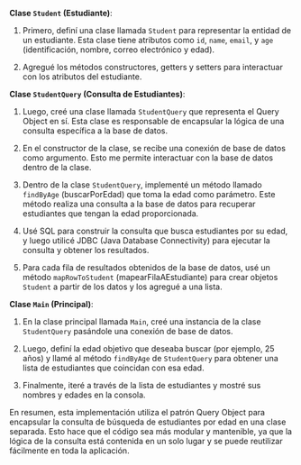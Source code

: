 
**Clase `Student` (Estudiante)**:
1. Primero, definí una clase llamada `Student` para representar la entidad de un estudiante. Esta clase tiene atributos como `id`, `name`, `email`, y `age` (identificación, nombre, correo electrónico y edad).

2. Agregué los métodos constructores, getters y setters para interactuar con los atributos del estudiante.

**Clase `StudentQuery` (Consulta de Estudiantes)**:
1. Luego, creé una clase llamada `StudentQuery` que representa el Query Object en sí. Esta clase es responsable de encapsular la lógica de una consulta específica a la base de datos.

2. En el constructor de la clase, se recibe una conexión de base de datos como argumento. Esto me permite interactuar con la base de datos dentro de la clase.

3. Dentro de la clase `StudentQuery`, implementé un método llamado `findByAge` (buscarPorEdad) que toma la edad como parámetro. Este método realiza una consulta a la base de datos para recuperar estudiantes que tengan la edad proporcionada.

4. Usé SQL para construir la consulta que busca estudiantes por su edad, y luego utilicé JDBC (Java Database Connectivity) para ejecutar la consulta y obtener los resultados.

5. Para cada fila de resultados obtenidos de la base de datos, usé un método `mapRowToStudent` (mapearFilaAEstudiante) para crear objetos `Student` a partir de los datos y los agregué a una lista.

**Clase `Main` (Principal)**:
1. En la clase principal llamada `Main`, creé una instancia de la clase `StudentQuery` pasándole una conexión de base de datos.

2. Luego, definí la edad objetivo que deseaba buscar (por ejemplo, 25 años) y llamé al método `findByAge` de `StudentQuery` para obtener una lista de estudiantes que coincidan con esa edad.

3. Finalmente, iteré a través de la lista de estudiantes y mostré sus nombres y edades en la consola.

En resumen, esta implementación utiliza el patrón Query Object para encapsular la consulta de búsqueda de estudiantes por edad en una clase separada. Esto hace que el código sea más modular y mantenible, ya que la lógica de la consulta está contenida en un solo lugar y se puede reutilizar fácilmente en toda la aplicación.